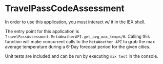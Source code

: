 # TravelPassCodeAssessment

In order to use this application, you must interact w/ it in the IEX shell.

The entry point for this application is `TravelPassAssessment.MetaWeatherAPI.get_avg_max_temps/0`. Calling this function will make concurrent calls to the `MetaWeather API` to grab the max average temperature during a 6-Day forecast period for the given cities.

Unit tests are included and can be run by executing `mix test` in the console.


